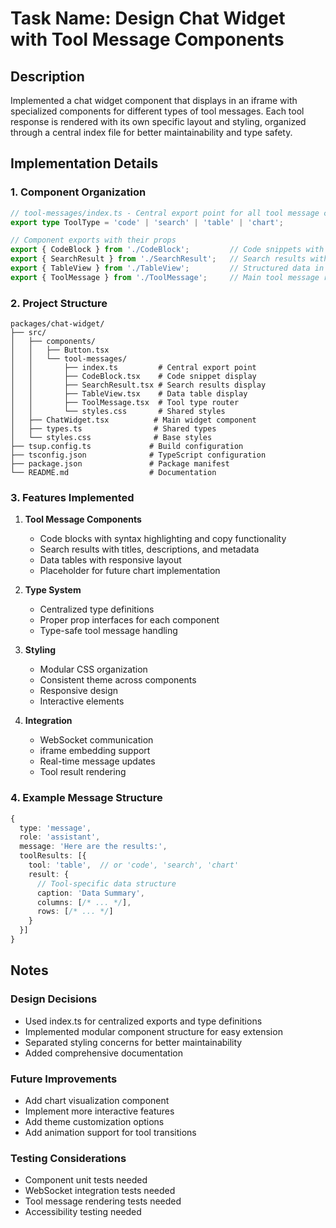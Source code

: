 # Task Name: Design Chat Widget with Tool Message Components

## Description
Implemented a chat widget component that displays in an iframe with specialized components for different types of tool messages. Each tool response is rendered with its own specific layout and styling, organized through a central index file for better maintainability and type safety.

## Implementation Details

### 1. Component Organization
```typescript
// tool-messages/index.ts - Central export point for all tool message components
export type ToolType = 'code' | 'search' | 'table' | 'chart';

// Component exports with their props
export { CodeBlock } from './CodeBlock';         // Code snippets with syntax highlighting
export { SearchResult } from './SearchResult';   // Search results with metadata
export { TableView } from './TableView';         // Structured data in tables
export { ToolMessage } from './ToolMessage';     // Main tool message router
```

### 2. Project Structure
```
packages/chat-widget/
├── src/
│   ├── components/
│   │   ├── Button.tsx
│   │   └── tool-messages/
│   │       ├── index.ts         # Central export point
│   │       ├── CodeBlock.tsx    # Code snippet display
│   │       ├── SearchResult.tsx # Search results display
│   │       ├── TableView.tsx    # Data table display
│   │       ├── ToolMessage.tsx  # Tool type router
│   │       └── styles.css       # Shared styles
│   ├── ChatWidget.tsx          # Main widget component
│   ├── types.ts                # Shared types
│   └── styles.css              # Base styles
├── tsup.config.ts             # Build configuration
├── tsconfig.json              # TypeScript configuration
├── package.json               # Package manifest
└── README.md                  # Documentation
```

### 3. Features Implemented

1. **Tool Message Components**
   - Code blocks with syntax highlighting and copy functionality
   - Search results with titles, descriptions, and metadata
   - Data tables with responsive layout
   - Placeholder for future chart implementation

2. **Type System**
   - Centralized type definitions
   - Proper prop interfaces for each component
   - Type-safe tool message handling

3. **Styling**
   - Modular CSS organization
   - Consistent theme across components
   - Responsive design
   - Interactive elements

4. **Integration**
   - WebSocket communication
   - iframe embedding support
   - Real-time message updates
   - Tool result rendering

### 4. Example Message Structure
```typescript
{
  type: 'message',
  role: 'assistant',
  message: 'Here are the results:',
  toolResults: [{
    tool: 'table',  // or 'code', 'search', 'chart'
    result: {
      // Tool-specific data structure
      caption: 'Data Summary',
      columns: [/* ... */],
      rows: [/* ... */]
    }
  }]
}
```

## Notes

### Design Decisions
- Used index.ts for centralized exports and type definitions
- Implemented modular component structure for easy extension
- Separated styling concerns for better maintainability
- Added comprehensive documentation

### Future Improvements
- Add chart visualization component
- Implement more interactive features
- Add theme customization options
- Add animation support for tool transitions

### Testing Considerations
- Component unit tests needed
- WebSocket integration tests needed
- Tool message rendering tests needed
- Accessibility testing needed
